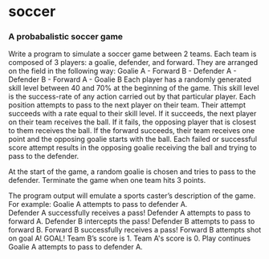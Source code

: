 # soccer
### A probabalistic soccer game

Write a program to simulate a soccer game between 2 teams. Each team is composed of 3 players: a goalie, defender, and forward.  They are arranged on the field in the following way:
Goalie A - Forward B - Defender A - Defender B - Forward A - Goalie B
Each player has a randomly generated skill level between 40 and 70% at the beginning of the game. This skill level is the success-rate of any action carried out by that particular player.
Each position attempts to pass to the next player on their team.  Their attempt succeeds with a rate equal to their skill level.  If it succeeds, the next player on their team receives the ball.  If it fails, the opposing player that is closest to them receives the ball.  If the forward succeeds, their team receives one point and the opposing goalie starts with the ball.  Each failed or successful score attempt results in the opposing goalie receiving the ball and trying to pass to the defender.

At the start of the game, a random goalie is chosen and tries to pass to the defender. Terminate the game when one team hits 3 points.

The program output will emulate a sports caster’s description of the game. For example:
Goalie A attempts to pass to defender A.  
Defender A successfully receives a pass!
Defender A attempts to pass to forward A. 
Defender B intercepts the pass!
Defender B attempts to pass to forward B. 
Forward B successfully receives a pass!
Forward B attempts shot on goal A! 
GOAL!  Team B’s score is 1. Team A's score is 0. 
Play continues
Goalie A attempts to pass to defender A.
